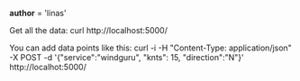 __author__ = 'linas'

Get all the data:
    curl  http://localhost:5000/

You can add data points like this:
    curl -i -H "Content-Type: application/json" -X POST -d '{"service":"windguru", "knts": 15, "direction":"N"}' http://localhot:5000/

